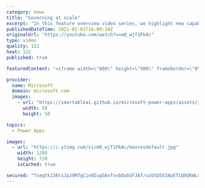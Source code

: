 ```yaml
---
category: news
title: "Governing at scale"
excerpt: "In this feature overview video series, we highlight new capabilities included in the latest update to Microsoft Power Apps.  Microsoft's Power Platform is a rich ecosystem of more than three hundred Microsoft and non-Microsoft connectors that can be leveraged by apps and flows. We are proud to introduce"
publishedDateTime: 2021-02-01T16:00:24Z
originalUrl: "https://youtube.com/watch?v=m8_wjf1PkAc"
type: video
quality: 122
heat: 122
published: true

featuredContent: "<iframe width=\"800\" height=\"500\" frameborder=\"0\" src=\"https://www.youtube.com/embed/m8_wjf1PkAc\" allow=\"accelerometer; autoplay; encrypted-media; gyroscope; picture-in-picture\" allowfullscreen></iframe>"

provider:
  name: Microsoft
  domain: microsoft.com
  images:
    - url: "https://smartableai.github.io/microsoft-power-apps/assets/images/organizations/microsoft.com-50x50.jpg"
      width: 50
      height: 50

topics:
  - Power Apps

images:
  - url: "https://i.ytimg.com/vi/m8_wjf1PkAc/maxresdefault.jpg"
    width: 1280
    height: 720
    isCached: true

secured: "Tseqtk236tsJpz9M7gCin0IugGAvfvvbDabSFJAf/uzbSQ5X1NaETiQOQKWLdmtZGIPXsPzde0GGO4PexvC+07la/u0aaqt/jG2125UPkUi7GsUeYe36MjKVPRN2Sq5ret6p35f+iU+ktQ0gxp/dgwsdSIs8mUIRTl2VRTVis1crQ6s5zm73BCgTBiBBtoFAKLvbRE/OsXAgngPO3CoGeTtHBCwQpJKKEu5DsbbVKvuACoGOCqxXPXhU5SHHePTE4CgbA1B1p/yX17S/2QcQVwDHZ7R0jjz/r6qssGDQgCkXgjvjjCovVZ/yur9jHNVpA4XYMi+EtZHYHSp3tQWY/zy9DVIZE7yItD5FEws+bRfPX+F8T87QgWOyYUT1p+fVvFsq4kF2i1ybXZFGwJR97BZ4TcCeIAwePBrdNfRu4NU=;JUkNkPCqbFKcpnBcl5HPmg=="
---
```


